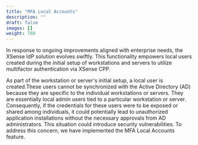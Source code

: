 ```yaml
---
title: "MFA Local Accounts"
description: ""
draft: false
images: []
weight: 760
---
```


In response to ongoing improvements aligned with enterprise needs, the XSense IdP solution evolves swiftly. This functionality empowers local users created during the initial setup of workstations and servers to utilize multifactor authentication via XSense CPP.

As part of the workstation or server's initial setup, a local user is created.These users cannot be synchronized with the Active Directory (AD) because they are specific to the individual workstations or servers. They are essentially local admin users tied to a particular workstation or server. Consequently, if the credentials for these users were to be exposed or shared among individuals, it could potentially lead to unauthorized application installations without the necessary approvals from AD administrators. This situation could introduce security vulnerabilities. To address this concern, we have implemented the MFA Local Accounts feature.
